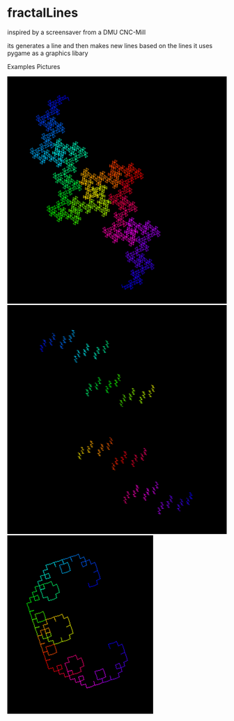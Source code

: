 # fractalLines
inspired by a screensaver from a DMU CNC-Mill


its generates a line and then makes new lines based on the lines
it uses pygame as a graphics libary

Examples Pictures

![fractal1](https://github.com/El-Extraterrestre/fractalLines/blob/main/examples/fract1.PNG?raw=true)
![fractal2](https://github.com/El-Extraterrestre/fractalLines/blob/main/examples/fract2.PNG?raw=true)
![fractal3](https://github.com/El-Extraterrestre/fractalLines/blob/main/examples/fract3.PNG?raw=true)
